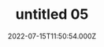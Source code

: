 ---
date: '2022-07-15T11:50:54.000Z'
title: untitled 05
tagline: This is a Tagline If you want to add.
preview: >-
  Lorem Ipsum is simply dummy text of the printing and typesetting industry.
  Lorem Ipsum has been the industry's standard dummy text ever since the 1500s,
  when an unknown printer took a galley of type and scrambled it to make a type
  specimen book.
image: >-
  https://dhenpadilla-nfts.s3.eu-west-1.amazonaws.com/5.jpg
---